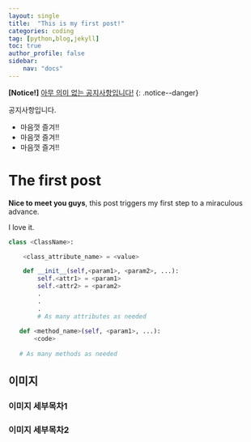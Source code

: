 ```yaml
---
layout: single
title:  "This is my first post!"
categories: coding
tag: [python,blog,jekyll]
toc: true
author_profile: false
sidebar: 
    nav: "docs"
---
```


**[Notice!]** [아무 의미 없는 공지사항입니다!](https://mmistakes.github.io/minimal-mistakes/docs/quick-start-guide/)
{: .notice--danger}

<div class="notice">
공지사항입니다.
<ul>
    <li>마음껏 즐겨!!</li>
    <li>마음껏 즐겨!!</li>
    <li>마음껏 즐겨!!</li>
</ul>
</div>

# The first post

**Nice to meet you guys**, this post triggers my first step to a miraculous advance.

I love it.

```python
class <ClassName>:

    <class_attribute_name> = <value>

    def __init__(self,<param1>, <param2>, ...):
        self.<attr1> = <param1>
        self.<attr2> = <param2>
        .
        .
        .
        # As many attributes as needed
    
   def <method_name>(self, <param1>, ...):
       <code>
       
   # As many methods as needed
```



## 이미지

### 이미지 세부목차1

### 이미지 세부목차2

